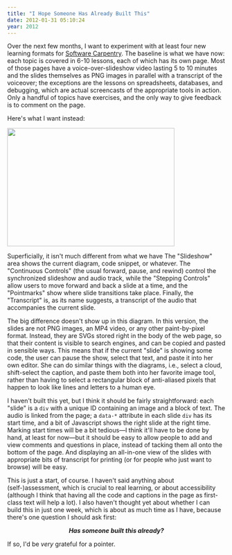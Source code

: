 ```yaml
---
title: "I Hope Someone Has Already Built This"
date: 2012-01-31 05:10:24
year: 2012
---
```

Over the next few months, I want to experiment with at least four new learning formats for <a href="https://software-carpentry.org">Software Carpentry</a>. The baseline is what we have now: each topic is covered in 6-10 lessons, each of which has its own page. Most of those pages have a voice-over-slideshow video lasting 5 to 10 minutes and the slides themselves as PNG images in parallel with a transcript of the voiceover; the exceptions are the lessons on spreadsheets, databases, and debugging, which are actual screencasts of the appropriate tools in action. Only a handful of topics have exercises, and the only way to give feedback is to comment on the page.

Here's what I want instead:

<img title="player" src="{{'/files/2012/01/player.png' | relative_url}}" alt="" width="386" height="273" />

Superficially, it isn't much different from what we have The "Slideshow" area shows the current diagram, code snippet, or whatever. The "Continuous Controls" (the usual forward, pause, and rewind) control the synchronized slideshow and audio track, while the "Stepping Controls" allow users to move forward and back a slide at a time, and the "Pointmarks" show where slide transitions take place. Finally, the "Transcript" is, as its name suggests, a transcript of the audio that accompanies the current slide.

The big difference doesn't show up in this diagram. In this version, the slides are not PNG images, an MP4 video, or any other paint-by-pixel format. Instead, they are SVGs stored right in the body of the web page, so that their content is visible to search engines, and can be copied and pasted in sensible ways. This means that if the current "slide" is showing some code, the user can pause the show, select that text, and paste it into her own editor. She can do similar things with the diagrams, i.e., select a cloud, shift-select the caption, and paste them both into her favorite image tool, rather than having to select a rectangular block of anti-aliased pixels that happen to look like lines and letters to a human eye.

I haven't built this yet, but I think it should be fairly straightforward: each "slide" is a <code>div</code> with a unique ID containing an image and a block of text. The audio is linked from the page; a <code>data-*</code> attribute in each slide <code>div</code> has its start time, and a bit of Javascript shows the right slide at the right time. Marking start times will be a bit tedious&mdash;I think it'll have to be done by hand, at least for now&mdash;but it should be easy to allow people to add and view comments and questions in place, instead of tacking them all onto the bottom of the page. And displaying an all-in-one view of the slides with appropriate bits of transcript for printing (or for people who just want to browse) will be easy.

This is just a start, of course. I haven't said anything about (self-)assessment, which is crucial to real learning, or about accessibility (although I think that having all the code and captions in the page as first-class text will help a lot). I also haven't thought yet about whether I can build this in just one week, which is about as much time as I have, because there's one question I should ask first:
<div align="center">

<strong><em>Has someone built this already?</em></strong>

</div>
If so, I'd be <em>very</em> grateful for a pointer.
